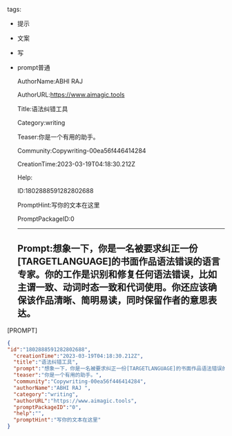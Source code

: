   tags: 
- 提示
- 文案
- 写
- prompt普通

  AuthorName:ABHI RAJ 

  AuthorURL:https://www.aimagic.tools

  Title:语法纠错工具

  Category:writing

  Teaser:你是一个有用的助手。

  Community:Copywriting-00ea56f446414284

  CreationTime:2023-03-19T04:18:30.212Z

  Help:

  ID:1802888591282802688

  PromptHint:写你的文本在这里

  PromptPackageID:0

  ---

  ## Prompt:想象一下，你是一名被要求纠正一份[TARGETLANGUAGE]的书面作品语法错误的语言专家。你的工作是识别和修复任何语法错误，比如主谓一致、动词时态一致和代词使用。你还应该确保该作品清晰、简明易读，同时保留作者的意思表达。

[PROMPT]

  ```json
  {
  "id":"1802888591282802688",
    "creationTime":"2023-03-19T04:18:30.212Z",
    "title":"语法纠错工具",
    "prompt":"想象一下，你是一名被要求纠正一份[TARGETLANGUAGE]的书面作品语法错误的语言专家。你的工作是识别和修复任何语法错误，比如主谓一致、动词时态一致和代词使用。你还应该确保该作品清晰、简明易读，同时保留作者的意思表达。\n\n[PROMPT]",
    "teaser":"你是一个有用的助手。",
    "community":"Copywriting-00ea56f446414284",
    "authorName":"ABHI RAJ ",
    "category":"writing",
    "authorURL":"https://www.aimagic.tools",
    "promptPackageID":"0",
    "help":"",
    "promptHint":"写你的文本在这里"
  }
  ```
